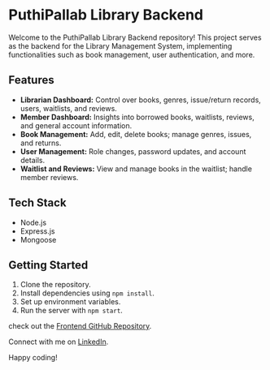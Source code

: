 # PuthiPallab Library Backend

Welcome to the PuthiPallab Library Backend repository! This project serves as the backend for the Library Management System, implementing functionalities such as book management, user authentication, and more.

## Features

- **Librarian Dashboard:** Control over books, genres, issue/return records, users, waitlists, and reviews.
- **Member Dashboard:** Insights into borrowed books, waitlists, reviews, and general account information.
- **Book Management:** Add, edit, delete books; manage genres, issues, and returns.
- **User Management:** Role changes, password updates, and account details.
- **Waitlist and Reviews:** View and manage books in the waitlist; handle member reviews.

## Tech Stack

- Node.js
- Express.js
- Mongoose

## Getting Started

1. Clone the repository.
2. Install dependencies using `npm install`.
3. Set up environment variables.
4. Run the server with `npm start`.

check out the [Frontend GitHub Repository](https://github.com/Iamparves/PuthiPallab-Frontend).

Connect with me on [LinkedIn](https://www.linkedin.com/in/iamparves/).

Happy coding!
